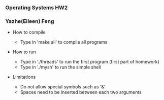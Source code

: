 ### Operating Systems HW2
### Yazhe(Eileen) Feng

- How to compile
  - Type in 'make all' to compile all programs

- How to run
  - Type in './threads' to run the first program (first part of homework)
  - Type in './mysh' to run the simple shell

- Limitations
  - Do not allow special symbols such as '&'
  - Spaces need to be inserted between each two arguments